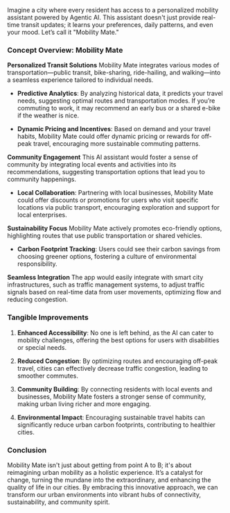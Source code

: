 Imagine a city where every resident has access to a personalized mobility assistant powered by Agentic AI. This assistant doesn't just provide real-time transit updates; it learns your preferences, daily patterns, and even your mood. Let’s call it "Mobility Mate."

### Concept Overview: Mobility Mate

**Personalized Transit Solutions**
Mobility Mate integrates various modes of transportation—public transit, bike-sharing, ride-hailing, and walking—into a seamless experience tailored to individual needs. 

- **Predictive Analytics**: By analyzing historical data, it predicts your travel needs, suggesting optimal routes and transportation modes. If you’re commuting to work, it may recommend an early bus or a shared e-bike if the weather is nice.

- **Dynamic Pricing and Incentives**: Based on demand and your travel habits, Mobility Mate could offer dynamic pricing or rewards for off-peak travel, encouraging more sustainable commuting patterns.

**Community Engagement**
This AI assistant would foster a sense of community by integrating local events and activities into its recommendations, suggesting transportation options that lead you to community happenings. 

- **Local Collaboration**: Partnering with local businesses, Mobility Mate could offer discounts or promotions for users who visit specific locations via public transport, encouraging exploration and support for local enterprises.

**Sustainability Focus**
Mobility Mate actively promotes eco-friendly options, highlighting routes that use public transportation or shared vehicles. 

- **Carbon Footprint Tracking**: Users could see their carbon savings from choosing greener options, fostering a culture of environmental responsibility.

**Seamless Integration**
The app would easily integrate with smart city infrastructures, such as traffic management systems, to adjust traffic signals based on real-time data from user movements, optimizing flow and reducing congestion.

### Tangible Improvements

1. **Enhanced Accessibility**: No one is left behind, as the AI can cater to mobility challenges, offering the best options for users with disabilities or special needs.

2. **Reduced Congestion**: By optimizing routes and encouraging off-peak travel, cities can effectively decrease traffic congestion, leading to smoother commutes.

3. **Community Building**: By connecting residents with local events and businesses, Mobility Mate fosters a stronger sense of community, making urban living richer and more engaging.

4. **Environmental Impact**: Encouraging sustainable travel habits can significantly reduce urban carbon footprints, contributing to healthier cities.

### Conclusion

Mobility Mate isn't just about getting from point A to B; it's about reimagining urban mobility as a holistic experience. It’s a catalyst for change, turning the mundane into the extraordinary, and enhancing the quality of life in our cities. By embracing this innovative approach, we can transform our urban environments into vibrant hubs of connectivity, sustainability, and community spirit.
